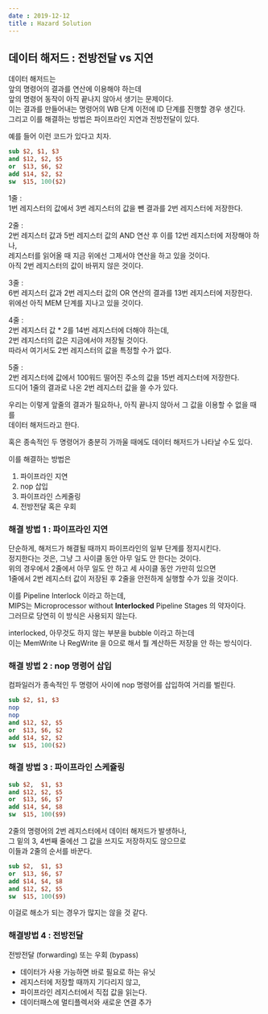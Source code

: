 ```yaml
---
date : 2019-12-12
title : Hazard Solution
---
```


## 데이터 해저드 : 전방전달 vs 지연  

데이터 해저드는  
앞의 명령어의 결과를 연산에 이용해야 하는데  
앞의 명령어 동작이 아직 끝나지 않아서 생기는 문제이다.  
이는 결과를 만들어내는 명령어의 WB 단계 이전에 ID 단계를 진행할 경우 생긴다.  
그리고 이를 해결하는 방법은 파이프라인 지연과 전방전달이 있다.  

예를 들어 이런 코드가 있다고 치자.  

```MIPS
sub $2, $1, $3  
and $12, $2, $5  
or  $13, $6, $2  
add $14, $2, $2  
sw  $15, 100($2)  
```

1줄 :  
1번 레지스터의 값에서 3번 레지스터의 값을 뺀 결과를 2번 레지스터에 저장한다.  

2줄 :  
2번 레지스터 값과 5번 레지스터 값의 AND 연산 후 이를 12번 레지스터에 저장해야 하나,  
레지스터를 읽어올 때 지금 위에선 그제서야 연산을 하고 있을 것이다.  
아직 2번 레지스터의 값이 바뀌지 않은 것이다.  

3줄 :  
6번 레지스터 값과 2번 레지스터 값의 OR 연산의 결과를 13번 레지스터에 저장한다.  
위에선 아직 MEM 단계를 지나고 있을 것이다.  

4줄 :  
2번 레지스터 값 * 2를 14번 레지스터에 더해야 하는데,  
2번 레지스터의 값은 지금에서야 저장될 것이다.  
따라서 여기서도 2번 레지스터의 값을 특정할 수가 없다.  

5줄 :  
2번 레지스터에 값에서 100워드 떨어진 주소의 값을 15번 레지스터에 저장한다.  
드디어 1줄의 결과로 나온 2번 레지스터 값을 쓸 수가 있다.  

우리는 이렇게 앞줄의 결과가 필요하나, 아직 끝나지 않아서 그 값을 이용할 수 없을 때를  
데이터 해저드라고 한다.  

혹은 종속적인 두 명령어가 충분히 가까울 때에도 데이터 해저드가 나타날 수도 있다.  

이를 해결하는 방법은  
1. 파이프라인 지연  
2. nop 삽입  
3. 파이프라인 스케줄링  
4. 전방전달 혹은 우회  


### 해결 방법 1 : 파이프라인 지연  

단순하게, 해저드가 해결될 때까지 파이프라인의 일부 단계를 정지시킨다.  
정지한다는 것은, 그냥 그 사이클 동안 아무 일도 안 한다는 것이다.  
위의 경우에서 2줄에서 아무 일도 안 하고 세 사이클 동안 가만히 있으면  
1줄에서 2번 레지스터 값이 저장된 후 2줄을 안전하게 실행할 수가 있을 것이다.  

이를 Pipeline Interlock 이라고 하는데,  
MIPS는 Microprocessor without **Interlocked** Pipeline Stages 의 약자이다.  
그러므로 당연히 이 방식은 사용되지 않는다.  

interlocked, 아무것도 하지 않는 부분을 bubble 이라고 하는데  
이는 MemWrite 나 RegWrite 을 0으로 해서 뭘 계산하든 저장을 안 하는 방식이다.  


### 해결 방법 2 : nop 명령어 삽입  

컴파일러가 종속적인 두 명령어 사이에 nop 명령어를 삽입하여 거리를 벌린다.  


```MIPS
sub $2, $1, $3  
nop  
nop  
and $12, $2, $5  
or  $13, $6, $2  
add $14, $2, $2  
sw  $15, 100($2)  
```

### 해결 방법 3 : 파이프라인 스케쥴링  

```MIPS
sub	$2,  $1, $3
and	$12, $2, $5
or	$13, $6, $7
add	$14, $4, $8
sw	$15, 100($9)
```

2줄의 명령어의 2번 레지스터에서 데이터 해저드가 발생하나,  
그 밑의 3, 4번째 줄에선 그 값을 쓰지도 저장하지도 않으므로  
이들과 2줄의 순서를 바꾼다.  

```MIPS
sub	$2,  $1, $3
or	$13, $6, $7
add	$14, $4, $8
and	$12, $2, $5
sw	$15, 100($9)
```
이걸로 해소가 되는 경우가 많지는 않을 것 같다.  



### 해결방법 4 : 전방전달 

전방전달 (forwarding) 또는 우회 (bypass)  
- 데이터가 사용 가능하면 바로 필요로 하는 유닛  
- 레지스터에 저장할 때까지 기다리지 않고,  
- 파이프라인 레지스터에서 직접 값을 읽는다.  
- 데이터패스에 멀티플렉서와 새로운 연결 추가  

